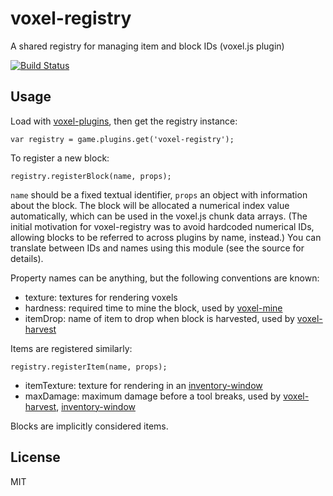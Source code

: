 # voxel-registry

A shared registry for managing item and block IDs (voxel.js plugin)

[![Build Status](https://travis-ci.org/deathcap/voxel-registry.png)](https://travis-ci.org/deathcap/voxel-registry)

## Usage

Load with [voxel-plugins](https://github.com/deathcap/voxel-plugins), then get the registry instance:

    var registry = game.plugins.get('voxel-registry');

To register a new block:

    registry.registerBlock(name, props);

`name` should be a fixed textual identifier, `props` an object with information about the block.
The block will be allocated a numerical index value automatically, which can be used in the 
voxel.js chunk data arrays. (The initial motivation for voxel-registry was to avoid hardcoded
numerical IDs, allowing blocks to be referred to across plugins by name, instead.) You can 
translate between IDs and names using this module (see the source for details).

Property names can be anything, but the following conventions are known:

* texture: textures for rendering voxels
* hardness: required time to mine the block, used by [voxel-mine](https://github.com/deathcap/voxel-mine)
* itemDrop: name of item to drop when block is harvested, used by [voxel-harvest](https://github.com/deathcap/voxel-harvest)


Items are registered similarly:

    registry.registerItem(name, props);

* itemTexture: texture for rendering in an [inventory-window](https://github.com/deathcap/inventory-window)
* maxDamage: maximum damage before a tool breaks, used by [voxel-harvest](https://github.com/deathcap/voxel-harvest), [inventory-window](https://github.com/deathcap/inventory-window)

Blocks are implicitly considered items.


## License

MIT
